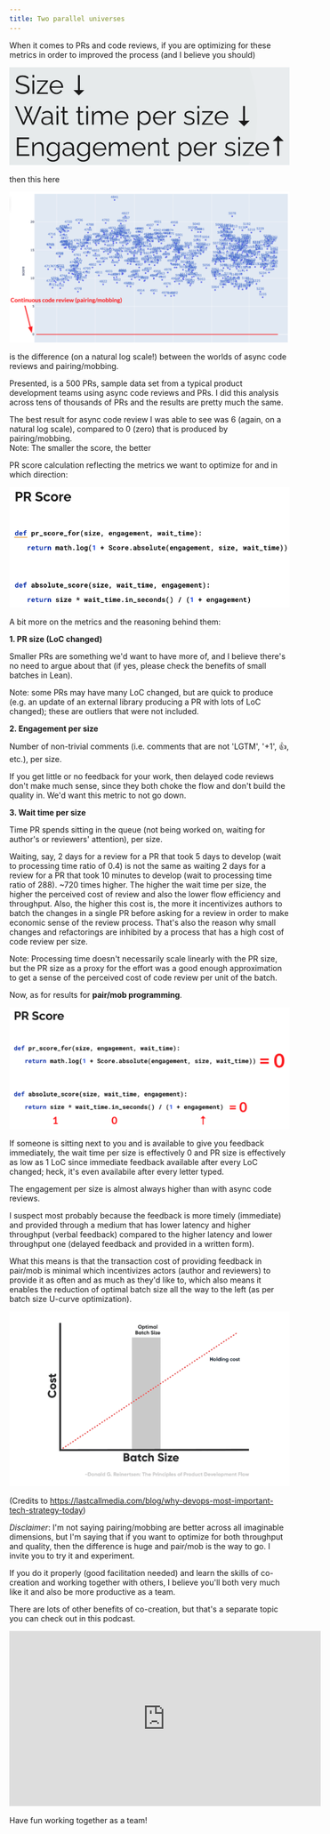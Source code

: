```yaml
---
title: Two parallel universes
---
```


When it comes to PRs and code reviews, if you are optimizing for these metrics in order to improved the process (and I believe you should)


![](/assets/images/metrics.png) 


then this here

![](/assets/images/results.png) 

is the difference (on a natural log scale!) between the worlds of async code reviews and pairing/mobbing.


Presented, is a 500 PRs, sample data set from a typical product development teams using async code reviews and PRs. I did this analysis across tens of thousands of PRs and the results are pretty much the same.

The best result for async code review I was able to see was 6 (again, on a natural log scale), compared to 0 (zero) that is produced by pairing/mobbing.  
Note: The smaller the score, the better

PR score calculation reflecting the metrics we want to optimize for and in which direction:

![](/assets/images/pr_score.png) 


A bit more on the metrics and the reasoning behind them:

**1. PR size (LoC changed)**

Smaller PRs are something we'd want to have more of, and I believe there's no need to argue about that (if yes, please check the benefits of small batches in Lean). 

Note: some PRs may have many LoC changed, but are quick to produce (e.g. an update of an external library producing a PR with lots of LoC changed); these are outliers that were not included.

**2. Engagement per size**

Number of non-trivial comments (i.e. comments that are not 'LGTM', '+1', 👍, etc.), per size.  

If you get little or no feedback for your work, then delayed code reviews don't make much sense, since they both choke the flow and don't build the quality in. We'd want this metric to not go down.

**3. Wait time per size**

Time PR spends sitting in the queue (not being worked on, waiting for author's or reviewers' attention), per size.

Waiting, say, 2 days for a review for a PR that took 5 days to develop (wait to processing time ratio of 0.4) is not the same as waiting 2 days for a review for a PR that took 10 minutes to develop (wait to processing time ratio of 288). ~720 times higher.
The higher the wait time per size, the higher the perceived cost of review and also the lower flow efficiency and throughput.
Also, the higher this cost is, the more it incentivizes authors to batch the changes in a single PR before asking for a review in order to make economic sense of the review process.
That's also the reason why small changes and refactorings are inhibited by a process that has a high cost of code review per size.

Note: Processing time doesn't necessarily scale linearly with the PR size, but the PR size as a proxy for the effort was a good enough approximation to get a sense of the perceived cost of code review per unit of the batch.



Now, as for results for **pair/mob programming**.

![](/assets/images/pr_score_new.png)  

If someone is sitting next to you and is available to give you feedback immediately, the wait time per size is effectively 0 and PR size is effectively as low as 1 LoC since immediate feedback available after every LoC changed; heck, it's even availabile after every letter typed.

The engagement per size is almost always higher than with async code reviews.

I suspect most probably because the feedback is more timely (immediate) and provided through a medium that has lower latency and higher throughput (verbal feedback) compared to the higher latency and lower throughput one (delayed feedback and provided in a written form).

What this means is that the transaction cost of providing feedback in pair/mob is minimal which incentivizes actors (author and reviewers) to provide it as often and as much as they'd like to, which also means it enables the reduction of optimal batch size all the way to the left (as per batch size U-curve optimization).

![](/assets/images/u_curve.gif) 

(Credits to https://lastcallmedia.com/blog/why-devops-most-important-tech-strategy-today)

_Disclaimer_: I'm not saying pairing/mobbing are better across all imaginable dimensions, but I'm saying that if you want to optimize for both throughput and quality, then the difference is huge and pair/mob is the way to go. I invite you to try it and experiment.

If you do it properly (good facilitation needed) and learn the skills of co-creation and working together with others, I believe you'll both very much like it and also be more productive as a team.

There are lots of other benefits of co-creation, but that's a separate topic you can check out in this podcast.

<iframe width="560" height="315" src="https://www.youtube.com/embed/NJWeM7beAGE" title="YouTube video player" frameborder="0" allow="accelerometer; autoplay; clipboard-write; encrypted-media; gyroscope; picture-in-picture"></iframe>


Have fun working together as a team!
